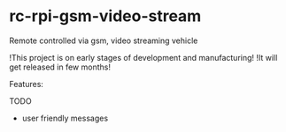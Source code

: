 # rc-rpi-gsm-video-stream
Remote controlled via gsm, video streaming vehicle

!This project is on early stages of development and manufacturing!
!It will get released in few months!

Features:

TODO
-	user friendly messages
